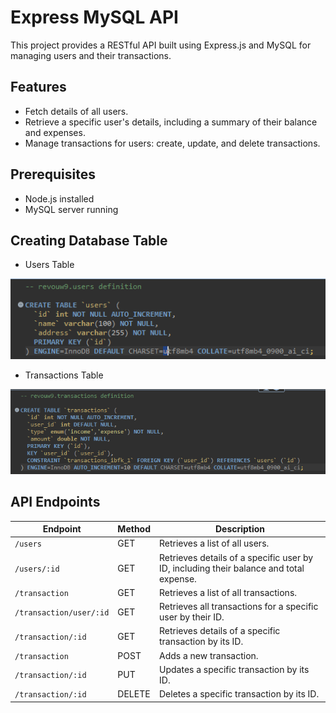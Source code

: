 # Express MySQL API

This project provides a RESTful API built using Express.js and MySQL for managing users and their transactions.

## Features

- Fetch details of all users.
- Retrieve a specific user's details, including a summary of their balance and expenses.
- Manage transactions for users: create, update, and delete transactions.

## Prerequisites

- Node.js installed
- MySQL server running

## Creating Database Table

- Users Table

![users](users.png)

- Transactions Table

![trans](trans.png)

## API Endpoints

| Endpoint                | Method | Description                                                                            |
| ----------------------- | ------ | -------------------------------------------------------------------------------------- |
| `/users`                | GET    | Retrieves a list of all users.                                                         |
| `/users/:id`            | GET    | Retrieves details of a specific user by ID, including their balance and total expense. |
| `/transaction`          | GET    | Retrieves a list of all transactions.                                                  |
| `/transaction/user/:id` | GET    | Retrieves all transactions for a specific user by their ID.                            |
| `/transaction/:id`      | GET    | Retrieves details of a specific transaction by its ID.                                 |
| `/transaction`          | POST   | Adds a new transaction.                                                                |
| `/transaction/:id`      | PUT    | Updates a specific transaction by its ID.                                              |
| `/transaction/:id`      | DELETE | Deletes a specific transaction by its ID.                                              |
